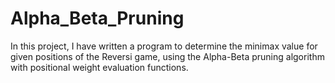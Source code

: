 # Alpha_Beta_Pruning
In this project, I have written a program to determine the minimax value for given positions of the Reversi game, using the Alpha-Beta pruning algorithm with positional weight evaluation functions.
